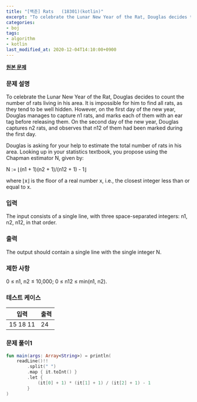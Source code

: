 ```yaml
---
title: "[백준] Rats   (18301)(kotlin)"
excerpt: "To celebrate the Lunar New Year of the Rat, Douglas decides to count the number of rats living in his area. It is impossible for him to find all rats, as they tend to be well hidden."
categories:
- boj
tags:
- algorithm
- kotlin
last_modified_at: 2020-12-04T14:10:00+0900
---
```



**[원본 문제](https://www.acmicpc.net/problem/18301)**

### 문제 설명

To celebrate the Lunar New Year of the Rat, Douglas decides to count the number of rats living in his area. It is impossible for him to find all rats, as they tend to be well hidden. However, on the first day of the new year, Douglas manages to capture n1 rats, and marks each of them with an ear tag before releasing them. On the second day of the new year, Douglas captures n2 rats, and observes that n12 of them had been marked during the first day.

Douglas is asking for your help to estimate the total number of rats in his area. Looking up in your statistics textbook, you propose using the Chapman estimator N, given by:

N := ⌊(n1 \+ 1)(n2 \+ 1)/(n12 \+ 1) \- 1⌋

where ⌊x⌋ is the floor of a real number x, i.e., the closest integer less than or equal to x.

### 입력

The input consists of a single line, with three space-separated integers: n1, n2, n12, in that order.

### 출력

The output should contain a single line with the single integer N.

### 제한 사항

0 ≤ n1, n2 ≤ 10,000;
0 ≤ n12 ≤ min(n1, n2).

### 테스트 케이스

|입력|출력|
|-----|-----|
|15 18 11|24|

### 문제 풀이1 
```kotlin
fun main(args: Array<String>) = println(
    readLine()!!
        .split(" ")
        .map { it.toInt() }
        .let {
            (it[0] + 1) * (it[1] + 1) / (it[2] + 1) - 1
        }
)
```